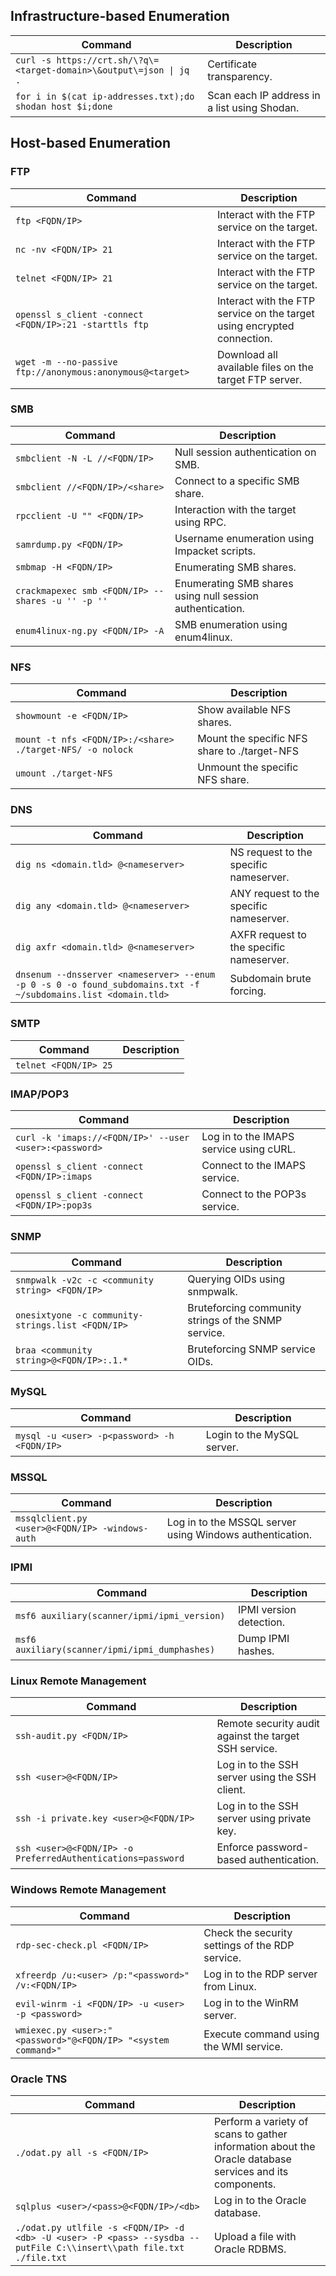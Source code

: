 
## Infrastructure-based Enumeration

| **Command**                                                         | **Description**                              |
| ------------------------------------------------------------------- | -------------------------------------------- |
| `curl -s https://crt.sh/\?q\=<target-domain>\&output\=json \| jq .` | Certificate transparency.                    |
| `for i in $(cat ip-addresses.txt);do shodan host $i;done`           | Scan each IP address in a list using Shodan. |

## Host-based Enumeration

### FTP
| **Command**                                               | **Description**                                                         |
| --------------------------------------------------------- | ----------------------------------------------------------------------- |
| `ftp <FQDN/IP>`                                           | Interact with the FTP service on the target.                            |
| `nc -nv <FQDN/IP> 21`                                     | Interact with the FTP service on the target.                            |
| `telnet <FQDN/IP> 21`                                     | Interact with the FTP service on the target.                            |
| `openssl s_client -connect <FQDN/IP>:21 -starttls ftp`    | Interact with the FTP service on the target using encrypted connection. |
| `wget -m --no-passive ftp://anonymous:anonymous@<target>` | Download all available files on the target FTP server.                  |

### SMB

| **Command**                                       | **Description**                                           |
| ------------------------------------------------- | --------------------------------------------------------- |
| `smbclient -N -L //<FQDN/IP>`                     | Null session authentication on SMB.                       |
| `smbclient //<FQDN/IP>/<share>`                   | Connect to a specific SMB share.                          |
| `rpcclient -U "" <FQDN/IP>`                       | Interaction with the target using RPC.                    |
| `samrdump.py <FQDN/IP>`                           | Username enumeration using Impacket scripts.              |
| `smbmap -H <FQDN/IP>`                             | Enumerating SMB shares.                                   |
| `crackmapexec smb <FQDN/IP> --shares -u '' -p ''` | Enumerating SMB shares using null session authentication. |
| `enum4linux-ng.py <FQDN/IP> -A`                   | SMB enumeration using enum4linux.                         |
### NFS

| **Command**                                               | **Description**                              |
| --------------------------------------------------------- | -------------------------------------------- |
| `showmount -e <FQDN/IP>`                                  | Show available NFS shares.                   |
| `mount -t nfs <FQDN/IP>:/<share> ./target-NFS/ -o nolock` | Mount the specific NFS share to ./target-NFS |
| `umount ./target-NFS`                                     | Unmount the specific NFS share.              |
### DNS

|**Command**|**Description**|
|---|---|
|`dig ns <domain.tld> @<nameserver>`|NS request to the specific nameserver.|
|`dig any <domain.tld> @<nameserver>`|ANY request to the specific nameserver.|
|`dig axfr <domain.tld> @<nameserver>`|AXFR request to the specific nameserver.|
|`dnsenum --dnsserver <nameserver> --enum -p 0 -s 0 -o found_subdomains.txt -f ~/subdomains.list <domain.tld>`|Subdomain brute forcing.|

### SMTP

|**Command**|**Description**|
|---|---|
|`telnet <FQDN/IP> 25`|

### IMAP/POP3

|**Command**|**Description**|
|---|---|
|`curl -k 'imaps://<FQDN/IP>' --user <user>:<password>`|Log in to the IMAPS service using cURL.|
|`openssl s_client -connect <FQDN/IP>:imaps`|Connect to the IMAPS service.|
|`openssl s_client -connect <FQDN/IP>:pop3s`|Connect to the POP3s service.|

### SNMP

| **Command**                                       | **Description**                                     |
| ------------------------------------------------- | --------------------------------------------------- |
| `snmpwalk -v2c -c <community string> <FQDN/IP>`   | Querying OIDs using snmpwalk.                       |
| `onesixtyone -c community-strings.list <FQDN/IP>` | Bruteforcing community strings of the SNMP service. |
| `braa <community string>@<FQDN/IP>:.1.*`          | Bruteforcing SNMP service OIDs.                     |

### MySQL

| **Command**                                 | **Description**            |
| ------------------------------------------- | -------------------------- |
| `mysql -u <user> -p<password> -h <FQDN/IP>` | Login to the MySQL server. |

### MSSQL
| **Command**                                     | **Description**                                          |
| ----------------------------------------------- | -------------------------------------------------------- |
| `mssqlclient.py <user>@<FQDN/IP> -windows-auth` | Log in to the MSSQL server using Windows authentication. |

### IPMI

| **Command**                                    | **Description**         |
| ---------------------------------------------- | ----------------------- |
| `msf6 auxiliary(scanner/ipmi/ipmi_version)`    | IPMI version detection. |
| `msf6 auxiliary(scanner/ipmi/ipmi_dumphashes)` | Dump IPMI hashes.       |

### Linux Remote Management

| **Command**                                                 | **Description**                                       |
| ----------------------------------------------------------- | ----------------------------------------------------- |
| `ssh-audit.py <FQDN/IP>`                                    | Remote security audit against the target SSH service. |
| `ssh <user>@<FQDN/IP>`                                      | Log in to the SSH server using the SSH client.        |
| `ssh -i private.key <user>@<FQDN/IP>`                       | Log in to the SSH server using private key.           |
| `ssh <user>@<FQDN/IP> -o PreferredAuthentications=password` | Enforce password-based authentication.                |

### Windows Remote Management

| **Command**                                                   | **Description**                                 |
| ------------------------------------------------------------- | ----------------------------------------------- |
| `rdp-sec-check.pl <FQDN/IP>`                                  | Check the security settings of the RDP service. |
| `xfreerdp /u:<user> /p:"<password>" /v:<FQDN/IP>`             | Log in to the RDP server from Linux.            |
| `evil-winrm -i <FQDN/IP> -u <user> -p <password>`             | Log in to the WinRM server.                     |
| `wmiexec.py <user>:"<password>"@<FQDN/IP> "<system command>"` | Execute command using the WMI service.          |

### Oracle TNS

| **Command**                                                                                                          | **Description**                                                                                         |
| -------------------------------------------------------------------------------------------------------------------- | ------------------------------------------------------------------------------------------------------- |
| `./odat.py all -s <FQDN/IP>`                                                                                         | Perform a variety of scans to gather information about the Oracle database services and its components. |
| `sqlplus <user>/<pass>@<FQDN/IP>/<db>`                                                                               | Log in to the Oracle database.                                                                          |
| `./odat.py utlfile -s <FQDN/IP> -d <db> -U <user> -P <pass> --sysdba --putFile C:\\insert\\path file.txt ./file.txt` | Upload a file with Oracle RDBMS.                                                                        |